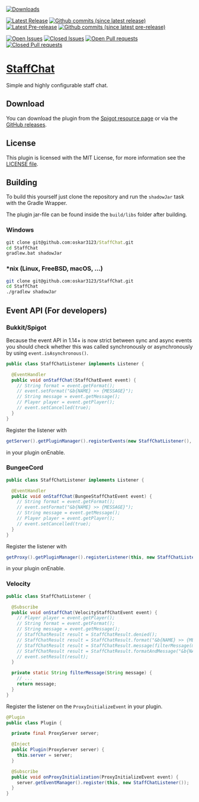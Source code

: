 [![Downloads](https://img.shields.io/github/downloads/oskar3123/StaffChat/total.svg?style=flat)](https://github.com/oskar3123/StaffChat/releases/latest)

[![Latest Release](https://img.shields.io/github/v/release/oskar3123/StaffChat.svg?style=flat)](https://github.com/oskar3123/StaffChat/releases/latest)
[![Github commits (since latest release)](https://img.shields.io/github/commits-since/oskar3123/StaffChat/latest.svg?style=flat)](https://github.com/oskar3123/StaffChat/commits/master)
[![Latest Pre-release](https://img.shields.io/github/v/release/oskar3123/StaffChat.svg?style=flat&include_prereleases)](https://github.com/oskar3123/StaffChat/releases)
[![Github commits (since latest pre-release)](https://img.shields.io/github/commits-since/oskar3123/StaffChat/latest.svg?style=flat&include_prereleases)](https://github.com/oskar3123/StaffChat/commits/master)

[![Open Issues](https://img.shields.io/github/issues/oskar3123/StaffChat)](https://github.com/oskar3123/StaffChat/issues?q=is%3Aopen+is%3Aissue)
[![Closed Issues](https://img.shields.io/github/issues-closed/oskar3123/StaffChat)](https://github.com/oskar3123/StaffChat/issues?q=is%3Aissue+is%3Aclosed)
[![Open Pull requests](https://img.shields.io/github/issues-pr/oskar3123/StaffChat)](https://github.com/oskar3123/StaffChat/pulls?q=is%3Aopen+is%3Apr)
[![Closed Pull requests](https://img.shields.io/github/issues-pr-closed/oskar3123/StaffChat)](https://github.com/oskar3123/StaffChat/pulls?q=is%3Apr+is%3Aclosed)

# [StaffChat](https://oskar3123.github.io/StaffChat)

Simple and highly configurable staff chat.

## Download

You can download the plugin from
the [Spigot resource page](https://www.spigotmc.org/resources/37804/) or via
the [GitHub releases](https://github.com/oskar3123/StaffChat/releases).

## License

This plugin is licensed with the MIT License, for more information see
the [LICENSE file](https://github.com/oskar3123/StaffChat/blob/master/LICENSE).

## Building

To build this yourself just clone the repository and run the `shadowJar` task with the Gradle
Wrapper.

The plugin jar-file can be found inside the `build/libs` folder after building.

### Windows

```bat
git clone git@github.com:oskar3123/StaffChat.git
cd StaffChat
gradlew.bat shadowJar
```

### *nix (Linux, FreeBSD, macOS, ...)

```bash
git clone git@github.com:oskar3123/StaffChat.git
cd StaffChat
./gradlew shadowJar
```

## Event API (For developers)

### Bukkit/Spigot

Because the event API in 1.14+ is now strict between sync and async events you should check whether
this was called synchronously or asynchronously by using `event.isAsynchronous()`.

```java
public class StaffChatListener implements Listener {

  @EventHandler
  public void onStaffChat(StaffChatEvent event) {
    // String format = event.getFormat();
    // event.setFormat("&b{NAME} >> {MESSAGE}");
    // String message = event.getMessage();
    // Player player = event.getPlayer();
    // event.setCancelled(true);
  }
}
```

Register the listener with

```java
getServer().getPluginManager().registerEvents(new StaffChatListener(), this);
```

in your plugin onEnable.

### BungeeCord

```java
public class StaffChatListener implements Listener {

  @EventHandler
  public void onStaffChat(BungeeStaffChatEvent event) {
    // String format = event.getFormat();
    // event.setFormat("&b{NAME} >> {MESSAGE}");
    // String message = event.getMessage();
    // Player player = event.getPlayer();
    // event.setCancelled(true);
  }
}
```

Register the listener with

```java
getProxy().getPluginManager().registerListener(this, new StaffChatListener());
```

in your plugin onEnable.

### Velocity

```java
public class StaffChatListener {

  @Subscribe
  public void onStaffChat(VelocityStaffChatEvent event) {
    // Player player = event.getPlayer();
    // String format = event.getFormat();
    // String message = event.getMessage();
    // StaffChatResult result = StaffChatResult.denied();
    // StaffChatResult result = StaffChatResult.format("&b{NAME} >> {MESSAGE}");
    // StaffChatResult result = StaffChatResult.message(filterMessage(message));
    // StaffChatResult result = StaffChatResult.formatAndMessage("&b{NAME} >> {MESSAGE}", filterMessage(message));
    // event.setResult(result);
  }

  private static String filterMessage(String message) {
    // ...
    return message;
  }
}
```

Register the listener on the `ProxyInitializeEvent` in your plugin.

```java
@Plugin
public class Plugin {

  private final ProxyServer server;

  @Inject
  public Plugin(ProxyServer server) {
    this.server = server;
  }

  @Subscribe
  public void onProxyInitialization(ProxyInitializeEvent event) {
    server.getEventManager().register(this, new StaffChatListener());
  }
}
```
